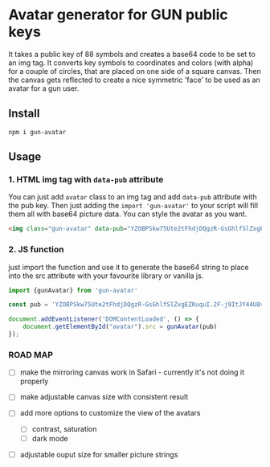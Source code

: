 # Avatar generator for GUN public keys

It takes a public key of 88 symbols and creates a base64 code to be set to an img tag. It converts key symbols to coordinates and colors (with alpha) for a couple of circles, that are placed on one side of a square canvas. Then the canvas gets reflected to create a nice symmetric 'face' to be used as an avatar for a gun user.

## Install

```
npm i gun-avatar
```

## Usage

### 1. HTML img tag with `data-pub` attribute

You can just add `avatar` class to an img tag and add `data-pub` attribute with the pub key. Then just adding the `import 'gun-avatar'` to your script will fill them all with base64 picture data. You can style the avatar as you want.

```html
<img class="gun-avatar" data-pub="YZOBPSkw75Ute2tFhdjDQgzR-GsGhlfSlZxgEZKuquI.2F-j9ItJY44U8vcRAsj-5lxnECG5TDyuPD8gEiuInp8">
```

### 2. JS function

just import the function and use it to generate the base64 string to place into the src attribute with your favourite library or vanilla js.

```javascript
import {gunAvatar} from 'gun-avatar'

const pub = 'YZOBPSkw75Ute2tFhdjDQgzR-GsGhlfSlZxgEZKuquI.2F-j9ItJY44U8vcRAsj-5lxnECG5TDyuPD8gEiuInp8'

document.addEventListener('DOMContentLoaded', () => {
    document.getElementById("avatar").src = gunAvatar(pub)
});  
```


### ROAD MAP

- [ ] make the mirroring canvas work in Safari - currently it's not doing it properly
- [ ] make adjustable canvas size with consistent result
- [ ] add more options to customize the view of the avatars
  - [ ] contrast, saturation
  - [ ] dark mode
- [ ] adjustable ouput size for smaller picture strings

